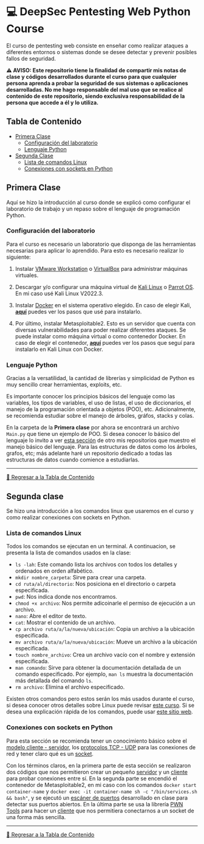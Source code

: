 # :computer: DeepSec Pentesting Web Python Course
El curso de pentesting web consiste en enseñar como realizar ataques a diferentes entornos o sistemas donde se desee detectar y prevenir posibles fallos de seguridad. 

**:warning: AVISO: Este repositorio tiene la finalidad de compartir mis notas de clase y códigos desarrollados durante el curso para que cualquier persona aprenda a probar la seguridad de sus sistemas o aplicaciones desarrolladas. No me hago responsable del mal uso que se realice al contenido de este repositorio, siendo exclusiva responsabilidad de la persona que accede a él y lo utiliza.**

## Tabla de Contenido
- [Primera Clase](#primera-clase)
    - [Configuración del laboratorio](#configuración-del-laboratorio)
    - [Lenguaje Python](#lenguaje-python)
- [Segunda Clase](#segunda-clase)
    - [Lista de comandos Linux](#lista-de-comandos-linux)
    - [Conexiones con sockets en Python](#conexiones-con-sockets-en-python)

## Primera Clase
Aquí se hizo la introducción al curso donde se explicó como configurar el laboratorio de trabajo y un repaso sobre el lenguaje de programación Python.
### Configuración del laboratorio
Para el curso es necesario un laboratorio que disponga de las herramientas necesarias para aplicar lo aprendido. Para esto es necesario realizar lo siguiente:

1. Instalar [VMware Workstation](https://www.vmware.com/uk/products/workstation-player/workstation-player-evaluation.html) o [VirtualBox](https://www.virtualbox.org/) para administrar máquinas virtuales.

2. Descargar y/o configurar una máquina virtual de [Kali Linux](https://www.kali.org/get-kali/#kali-virtual-machines) o [Parrot OS](https://www.parrotsec.org/download/). En mi caso usé Kali Linux V2022.3.

3. Instalar [Docker](https://docs.docker.com/get-started/) en el sistema operativo elegido. En caso de elegir Kali, [**aquí**](./Primera%20clase/Docker.md) puedes ver los pasos que usé para instalarlo.

4. Por último, instalar Metasploitable2. Esto es un servidor que cuenta con diversas vulnerabilidades para poder realizar diferentes ataques. Se puede instalar como máquina virtual o como contenedor Docker. En caso de elegir el contenedor, [**aquí**](./Primera%20clase/Metasploitable.md) puedes ver los pasos que seguí para instalarlo en Kali Linux con Docker.

### Lenguaje Python
Gracias a la versatilidad, la cantidad de librerías y simplicidad de Python es muy sencillo crear herramientas, exploits, etc.

Es importante conocer los principios básicos del lenguaje como las variables, los tipos de variables, el uso de listas, el uso de diccionarios, el manejo de la programación orientada a objetos (POO), etc. Adicionalmente, se recomienda estudiar sobre el manejo de árboles, gráfos, stacks y colas. 

En la carpeta de la **Primera clase** por ahora se encontrará un archivo `Main.py` que tiene un ejemplo de POO. Si desea conocer lo básico del lenguaje lo invito a ver [esta sección](https://github.com/J4ckDev/MisionTic2022/tree/main/Ciclo1) de otro mis repositorios que muestro el manejo básico del lenguaje. Para las estructuras de datos como los árboles, grafos, etc; más adelante haré un repositorio dedicado a todas las estructuras de datos cuando comience a estudiarlas.

___

[:arrow_up_small: Regresar a la Tabla de Contenido](#tabla-de-contenido)

## Segunda clase
Se hizo una introducción a los comandos linux que usaremos en el curso y como realizar conexiones con sockets en Python.

### Lista de comandos Linux
Todos los comandos se ejecutan en un terminal. A continuacion, se presenta la lista de comandos usados en la clase:

- `ls -lah`: Este comando lista los archivos con todos los detalles y ordenados en orden alfabético.
- `mkdir nombre_carpeta`: Sirve para crear una carpeta.
- `cd ruta/al/directorio`: Nos posiciona en el directorio o carpeta especificada.
- `pwd`: Nos indica donde nos encontramos.
- `chmod +x archivo`: Nos permite adicoinarle el permiso de ejecución a un archivo.
- `nano`: Abre el editor de texto.
- `cat`: Mostrar el contenido de un archivo.
- `cp archivo ruta/a/la/nueva/ubicación`: Copia un archivo a la ubicación especificada.
- `mv archivo ruta/a/la/nueva/ubicación`: Mueve un archivo a la ubicación especificada.
- `touch nombre_archivo`: Crea un archivo vacío con el nombre y extensión especificada.
- `man comando`: Sirve para obtener la documentación detallada de un comando especificado. Por ejemplo, `man ls` muestra la documentación más detallada del comando `ls`.
- `rm archivo`: Elimina el archivo especificado.

Existen otros comandos pero estos serán los más usados durante el curso, si desea conocer otros detalles sobre Linux puede revisar [este curso](https://www.netacad.com/es/courses/os-it/ndg-linux-essentials). Si se desea una explicación rápida de los comandos, puede usar [este sitio web](https://explainshell.com/). 

### Conexiones con sockets en Python
Para esta sección se recomienda tener un conocimiento básico sobre el [modelo cliente - servidor](https://blog.infranetworking.com/modelo-cliente-servidor/), los [protocolos TCP - UDP](https://ccnadesdecero.es/capa-transporte-definicion-y-funciones/) para las conexiones de red y tener claro qué es un [socket](https://www.redeszone.net/tutoriales/configuracion-puertos/que-es-socket-tcp-udp-diferencias-puertos/).

Con los términos claros, en la primera parte de esta sección se realizaron dos códigos que nos permitieron crear un pequeño [servidor](./Segunda%20Clase/Server.md) y un [cliente](./Segunda%20Clase/Clients.md#cliente-con-librería-socket) para probar conexiones entre sí. En la segunda parte se encendió el contenedor de Metasploitable2, en mi caso con los comandos `docker start container-name` y `docker exec -it container-name sh -c "/bin/services.sh && bash"`, y se ejecutó un [escáner de puertos](./Segunda%20Clase/PortScanner.md) desarrollado en clase para detectar sus puertos abiertos. En la última parte se usa la librería [PWN Tools](https://github.com/Gallopsled/pwntools#readme) para hacer un [cliente](./Segunda%20Clase/Clients.md#cliente-con-librería-pwn) que nos permitiera conectarnos a un socket de una forma más sencilla.

___

[:arrow_up_small: Regresar a la Tabla de Contenido](#tabla-de-contenido)